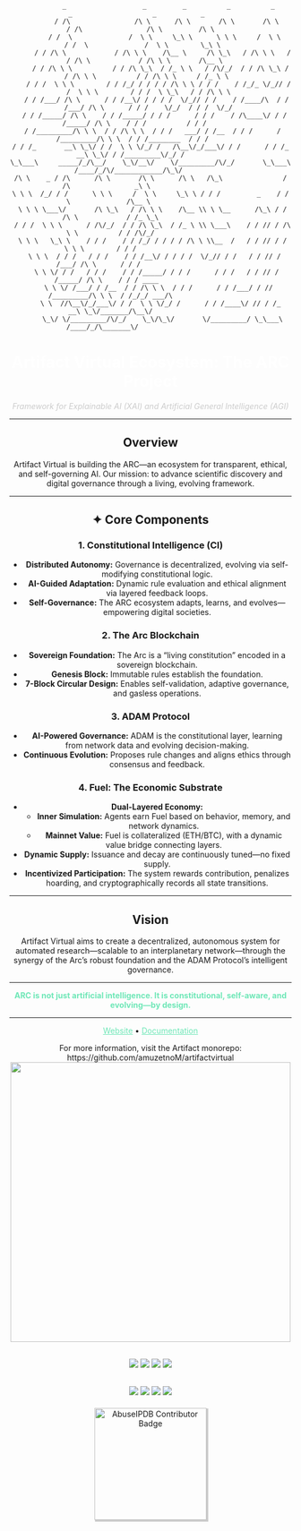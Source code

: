 <div align="center">

```
         _                   _         _          _          _          _                    _           _       
        / /\                /\ \      /\ \       /\ \       /\ \       / /\                /\ \         /\ \     
       / /  \              /  \ \     \_\ \      \ \ \     /  \ \     / /  \              /  \ \        \_\ \    
      / / /\ \            / /\ \ \    /\__ \     /\ \_\   / /\ \ \   / / /\ \            / /\ \ \       /\__ \   
     / / /\ \ \          / / /\ \_\  / /_ \ \   / /\/_/  / / /\ \_\ / / /\ \ \          / / /\ \ \     / /_ \ \  
    / / /  \ \ \        / / /_/ / / / / /\ \ \ / / /    / /_/_ \/_// / /  \ \ \        / / /  \ \_\   / / /\ \ \ 
   / / /___/ /\ \      / / /__\/ / / / /  \/_// / /    / /____/\  / / /___/ /\ \      / / /    \/_/  / / /  \/_/ 
  / / /_____/ /\ \    / / /_____/ / / /      / / /    / /\____\/ / / /_____/ /\ \    / / /          / / /        
 / /_________/\ \ \  / / /\ \ \  / / /   ___/ / /__  / / /      / /_________/\ \ \  / / /________  / / /         
/ / /_       __\ \_\/ / /  \ \ \/_/ /   /\__\/_/___\/ / /      / / /_       __\ \_\/ / /_________\/_/ /          
\_\___\     _____/_/\__/    \_\/__\/    \/_________/\/_/       \_\___\     /____/_/\/____________/\_\/           
/\ \    _ / /\      /\ \       /\ \      /\ \   /\_\               / /\                _\ \                      
\ \ \  /_/ / /      \ \ \     /  \ \     \_\ \ / / /         _    / /  \              /\__ \                     
 \ \ \ \___\/       /\ \_\   / /\ \ \    /\__ \\ \ \__      /\_\ / / /\ \            / /_ \_\                    
 / / /  \ \ \      / /\/_/  / / /\ \_\  / /_ \ \\ \___\    / / // / /\ \ \          / / /\/_/                    
 \ \ \   \_\ \    / / /    / / /_/ / / / / /\ \ \\__  /   / / // / /  \ \ \        / / /                         
  \ \ \  / / /   / / /    / / /__\/ / / / /  \/_// / /   / / // / /___/ /\ \      / / /                          
   \ \ \/ / /   / / /    / / /_____/ / / /      / / /   / / // / /_____/ /\ \    / / / ____                      
    \ \ \/ /___/ / /__  / / /\ \ \  / / /      / / /___/ / // /_________/\ \ \  / /_/_/ ___/\                    
     \ \  //\__\/_/___\/ / /  \ \ \/_/ /      / / /____\/ // / /_       __\ \_\/_______/\__\/                    
      \_\/ \/_________/\/_/    \_\/\_\/       \/_________/ \_\___\     /____/_/\_______\/                        

```

<!-- Artifact Virtual Ecosystem README.md -->

<h1 align="center" style="color:white;">
  Artifact Virtual Ecosystem: The ARC Project
</h1>

<p align="center" style="color:#ccc;">
  <em>Framework for Explainable AI (XAI) and Artificial General Intelligence (AGI)</em>
</p>

---

## Overview

Artifact Virtual is building the ARC—an ecosystem for transparent, ethical, and self-governing AI. Our mission: to advance scientific discovery and digital governance through a living, evolving framework.

---

## ✦ Core Components

### 1. **Constitutional Intelligence (CI)**
- **Distributed Autonomy:** Governance is decentralized, evolving via self-modifying constitutional logic.
- **AI-Guided Adaptation:** Dynamic rule evaluation and ethical alignment via layered feedback loops.
- **Self-Governance:** The ARC ecosystem adapts, learns, and evolves—empowering digital societies.

### 2. **The Arc Blockchain**
- **Sovereign Foundation:** The Arc is a “living constitution” encoded in a sovereign blockchain.
- **Genesis Block:** Immutable rules establish the foundation.
- **7-Block Circular Design:** Enables self-validation, adaptive governance, and gasless operations.

### 3. **ADAM Protocol**
- **AI-Powered Governance:** ADAM is the constitutional layer, learning from network data and evolving decision-making.
- **Continuous Evolution:** Proposes rule changes and aligns ethics through consensus and feedback.

### 4. **Fuel: The Economic Substrate**
- **Dual-Layered Economy:**
  - **Inner Simulation:** Agents earn Fuel based on behavior, memory, and network dynamics.
  - **Mainnet Value:** Fuel is collateralized (ETH/BTC), with a dynamic value bridge connecting layers.
- **Dynamic Supply:** Issuance and decay are continuously tuned—no fixed supply.
- **Incentivized Participation:** The system rewards contribution, penalizes hoarding, and cryptographically records all state transitions.

---

## Vision

Artifact Virtual aims to create a decentralized, autonomous system for automated research—scalable to an interplanetary network—through the synergy of the Arc’s robust foundation and the ADAM Protocol’s intelligent governance.

---

<p align="center" style="color:#6ee7b7;">
  <strong>ARC is not just artificial intelligence. It is constitutional, self-aware, and evolving—by design.</strong>
</p>

---

<!-- Optionally, add links or badges below -->
<p align="center">
  <a href="https://www.artifactvirtual.com" style="color:#6ee7b7;">Website</a> •
  <a href="https://docs.artifactvirtual.org" style="color:#6ee7b7;">Documentation</a>
</p>
For more information, visit the Artifact monorepo: https://github.com/amuzetnoM/artifactvirtual

<!-- Elegant Separator -->

<!-- Sophisticated Badge Stack with Blue Accents -->

<!-- Enhanced Technology Stack -->


<!-- Elegant Separator -->
<img src="https://user-images.githubusercontent.com/73097560/115834477-dbab4500-a447-11eb-908a-139a6edaec5c.gif" width="500" />

<!-- Sophisticated Badge Stack with Blue Accents -->
<div style="margin: 30px 0;">
  <img src="https://img.shields.io/badge/Python-3.11+-1e3a8a?style=for-the-badge&logo=python&logoColor=white&labelColor=1f2937" />
  <img src="https://img.shields.io/badge/TypeScript-5.0+-2563eb?style=for-the-badge&logo=typescript&logoColor=white&labelColor=1f2937" />
  <img src="https://img.shields.io/badge/Rust-1.70+-3b82f6?style=for-the-badge&logo=rust&logoColor=white&labelColor=1f2937" />
  <img src="https://img.shields.io/badge/Solidity-0.8+-60a5fa?style=for-the-badge&logo=solidity&logoColor=white&labelColor=1f2937" />
</div>

<!-- Enhanced Technology Stack -->
<div style="margin: 20px 0;">
  <img src="https://img.shields.io/badge/🧠-Multi--Agent%20AI-1e40af?style=flat-square&labelColor=374151&color=1e40af" />
  <img src="https://img.shields.io/badge/⚡-Real--time%20Inference-2563eb?style=flat-square&labelColor=374151&color=2563eb" />
  <img src="https://img.shields.io/badge/🔗-Constitutional%20Governance-3b82f6?style=flat-square&labelColor=374151&color=3b82f6" />
  <img src="https://img.shields.io/badge/💎-FUEL%20Protocol-60a5fa?style=flat-square&labelColor=374151&color=60a5fa" />
         
</div>
<a href="https://www.abuseipdb.com/user/224927" title="AbuseIPDB is an IP address blacklist for webmasters and sysadmins to report IP addresses engaging in abusive behavior on their networks">
	<img src="https://www.abuseipdb.com/contributor/224927.svg" alt="AbuseIPDB Contributor Badge" style="width: 200px;box-shadow: 2px 2px 1px 1px rgba(0, 0, 0, .2);">
</a>

</div>
